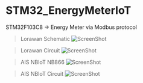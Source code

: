 # STM32_EnergyMeterIoT

STM32F103C8 -> Energy Meter via Modbus protocol 

> Lorawan Schematic
![ScreenShot](https://github.com/worrajak/STM32_EnergyMeterIoT/blob/master/uCCC087.jpg?raw=true)

> Lorawan Circuit
![ScreenShot](https://github.com/worrajak/STM32_EnergyMeterIoT/blob/master/uCCC088.jpg?raw=true)

> AIS NBIoT NB866
![ScreenShot](https://github.com/worrajak/STM32_EnergyMeterIoT/blob/master/uCCC086.jpg?raw=true)

> AIS NBIoT Circuit
![ScreenShot](https://github.com/worrajak/STM32_EnergyMeterIoT/blob/master/uCCC078.jpg?raw=true)
